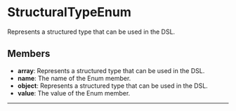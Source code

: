 # StructuralTypeEnum

Represents a structured type that can be used in the DSL.

## Members
- **array**: Represents a structured type that can be used in the DSL.
- **name**: The name of the Enum member.
- **object**: Represents a structured type that can be used in the DSL.
- **value**: The value of the Enum member.

---
